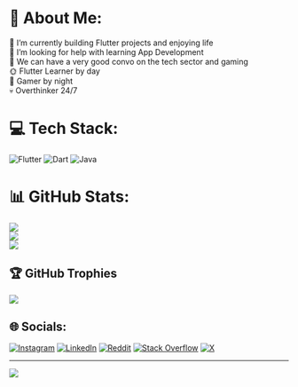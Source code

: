 # 💫 About Me:
🔭 I’m currently building Flutter projects and enjoying life<br>🤝 I’m looking for help with learning App Development<br>💬 We can have a very good convo on the tech sector and gaming<br>🌞 Flutter Learner by day <br>🌃 Gamer by night <br>💀 Overthinker 24/7 


# 💻 Tech Stack:
![Flutter](https://img.shields.io/badge/Flutter-%2302569B.svg?style=plastic&logo=Flutter&logoColor=white) ![Dart](https://img.shields.io/badge/dart-%230175C2.svg?style=plastic&logo=dart&logoColor=white) ![Java](https://img.shields.io/badge/java-%23ED8B00.svg?style=plastic&logo=openjdk&logoColor=white)

# 📊 GitHub Stats:
![](https://github-readme-stats.vercel.app/api?username=CPT-Dawn&theme=dark&hide_border=true&include_all_commits=false&count_private=true)<br/>
![](https://github-readme-streak-stats.herokuapp.com/?user=CPT-Dawn&theme=dark&hide_border=true)<br/>
![](https://github-readme-stats.vercel.app/api/top-langs/?username=CPT-Dawn&theme=dark&hide_border=true&include_all_commits=false&count_private=true&layout=compact)

## 🏆 GitHub Trophies
![](https://github-profile-trophy.vercel.app/?username=CPT-Dawn&theme=darkhub&no-frame=true&no-bg=false&margin-w=4)


## 🌐 Socials:
[![Instagram](https://img.shields.io/badge/Instagram-%23E4405F.svg?logo=Instagram&logoColor=white)](https://instagram.com/cpt._.swastik) [![LinkedIn](https://img.shields.io/badge/LinkedIn-%230077B5.svg?logo=linkedin&logoColor=white)](https://linkedin.com/in/cpt-swastik) [![Reddit](https://img.shields.io/badge/Reddit-%23FF4500.svg?logo=Reddit&logoColor=white)](https://reddit.com/user/Mr_DawnSP) [![Stack Overflow](https://img.shields.io/badge/-Stackoverflow-FE7A16?logo=stack-overflow&logoColor=white)](https://stackoverflow.com/users/24292489) [![X](https://img.shields.io/badge/X-black.svg?logo=X&logoColor=white)](https://x.com/CPT_Dawn) 


---
[![](https://visitcount.itsvg.in/api?id=CPT-Dawn&icon=5&color=6)](https://visitcount.itsvg.in)

<!-- Proudly created with GPRM ( https://gprm.itsvg.in ) -->
